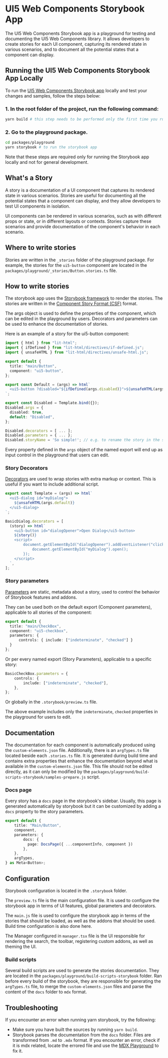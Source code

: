 # UI5 Web Components Storybook App
The UI5 Web Components Storybook app is a playground for testing and documenting the UI5 Web Components library. It allows developers to create stories for each UI component,
capturing its rendered state in various scenarios, and to document all the potential states that a component can display.

## Running the UI5 Web Components Storybook App Locally

To run the [UI5 Web Components Storybook app](https://sap.github.io/ui5-webcomponents/) locally and test your changes and samples, follow the steps below:

### 1. In the root folder of the project, run the following command:

```bash
yarn build # this step needs to be performed only the first time you run the project, to build the project initially
```

### 2. Go to the playground package.
```bash
cd packages/playground
yarn storybook # to run the storybook app
```
Note that these steps are required only for running the Storybook app locally and not for general development.

## What's a Story
A story is a documentation of a UI component that captures its rendered state in various scenarios. Stories are useful for documenting all the potential states that a component can display, and they allow developers to test UI components in isolation.

UI components can be rendered in various scenarios, such as with different props or state, or in different layouts or contexts. Stories capture these scenarios and provide documentation of the component's behavior in each scenario.

## Where to write stories
Stories are written in the `_stories` folder of the playground package. For example, the stories for the `ui5-button` component are located in the `packages/playground/_stories/Button.stories.ts` file.

## How to write stories
The storybook app uses the [Storybook framework](https://storybook.js.org/docs/basics/introduction/) to render the stories. The stories are written in the [Component Story Format (CSF)](https://storybook.js.org/docs/web-components/api/csf) format.

The args object is used to define the properties of the component, which can be edited in the playground by users. Decorators and parameters can be used to enhance the documentation of stories.

Here is an example of a story for the ui5-button component:

```ts
import { html } from "lit-html";
import { ifDefined } from "lit-html/directives/if-defined.js";
import { unsafeHTML } from "lit-html/directives/unsafe-html.js";

export default {
  title: "main/Button",
  component: "ui5-button",
};

export const Default = (args) => html`
  <ui5-button ?disabled="${ifDefined(args.disabled)}">${unsafeHTML(args.default)}</ui5-button>
`;

export const Disabled = Template.bind({});
Disabled.args = {
  disabled: true,
  default: "Disabled",
};

Disabled.decorators = [ ... ];
Disabled.parameters = { ... };
Disabled.storyName = 'So simple!'; // e.g. to rename the story in the sidebar, if not set the name of the const export is used
```

Every property defined in the `args` object of the named export will end up as input control in the playground that users can edit.

### Story Decorators
[Decorators](https://storybook.js.org/docs/web-components/writing-stories/decorators) are used to wrap stories with extra markup or context. This is useful if you want to include additional script.

```ts
export const Template = (args) => html`
  <ui5-dialog id="myDialog">
	${unsafeHTML(args.default)}
  </ui5-dialog>
`;

BasicDialog.decorators = [
  (story) => html`
	<ui5-button id="dialogOpener">Open Dialog</ui5-button>
	${story()}
	<script>
		document.getElementById("dialogOpener").addEventListener("click", () => {
			document.getElementById("myDialog").open();
		});
	</script>
  `,
];
```

### Story parameters
[Parameters](https://storybook.js.org/docs/web-components/writing-stories/parameters) are static, metadata about a story, used to control the behavior of Storybook features and addons. 

They can be used both on the default export (Component parameters), applicable to all stories of the component:

```ts
export default {
  title: "main/CheckBox",
  component: "ui5-checkbox",
  parameters: {
	  controls: { include: ["indeterminate", "checked"] }
  }
};
```

Or per every named export (Story Parameters), applicable to a specific story:

```ts
BasicCheckBox.parameters = {
    controls: {
        include: ["indeterminate", "checked"],
    },
};
```

Or globally in the `.storybook/preview.ts` file.

The above example includes only the `indeterminate`, `checked` properties in the playground for users to edit.


## Documentation
The documentation for each component is automatically produced using the `custom-elements.json` file. Additionally, there is an `argTypes.ts` file located beside each `.stories.ts` file. It is generated during build time and contains extra properties that enhance the documentation beyond what is available in the `custom-elements.json` file. This file should not be edited directly, as it can only be modified by the `packages/playground/build-scripts-storybook/samples-prepare.js` script.

### Docs page
Every story has a `docs` page in the storybook's sidebar. Usually, this page is generated automatically by storybook but it can be customized by adding a `docs` property to the story parameters. 

```ts
export default {
    title: "Main/Button",
    component,
    parameters: {
        docs: {
          page: DocsPage({ ...componentInfo, component })
        },
    },
    argTypes,
} as Meta<Button>;
```

## Configuration
Storybook configuration is located in the `.storybook` folder. 

The `preview.ts` file is the main configuration file. It is used to configure the storybook app in terms of UI features, global parameters and decorators. 

The `main.js` file is used to configure the storybook app in terms of the stories that should be loaded, as well as the addons that should be used. Build time configuration is also done here.

The Manager configured in `manager.tsx` file is the UI responsible for rendering the search, the toolbar, registering custom addons, as well as theming the UI.

### Build scripts
Several build scripts are used to generate the stories documentation. They are located in the `packages/playground/build-scripts-storybook` folder. Ran before every build of the storybook, they are responsible for generating the `argTypes.ts` file, to merge the `custom-elements.json` files and parse the content of the `docs` folder to `mdx` format.

## Troubleshooting
If you encounter an error when running yarn storybook, try the following:

- Make sure you have built the sources by running `yarn build`.
- Storybook parses the documentation from the `docs` folder. Files are transformed from `.md` to `.mdx` format. If you encounter an error, check if it is mdx related, locate the errored file and use the [MDX Playground](https://mdxjs.com/playground/) to fix it. 